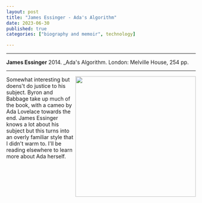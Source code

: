 ```yaml
---
layout: post
title: "James Essinger - Ada's Algorithm"
date: 2023-06-30
published: true
categories: ["biography and memoir", technology]

---
```



***
<b>James Essinger</b> 2014. _Ada's Algorithm. London: Melville House, 254  pp.

***
<img align="right" width="320" src="https://cdn2.mhpbooks.com/2014/07/Adas-Algorithm-235x268.jpg" alt="">   
Somewhat interesting but doens't do justice to his subject.  Byron and Babbage take up much of the book, with a cameo by Ada Lovelace towards the end.  James Essinger knows a lot about his subject but this turns into an overly familiar style that I didn't warm to.  I'll be reading elsewhere to learn more about Ada herself.
